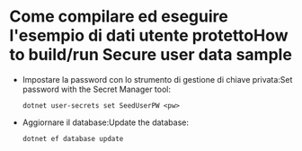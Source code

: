 # <a name="how-to-buildrun-secure-user-data-sample"></a><span data-ttu-id="44952-101">Come compilare ed eseguire l'esempio di dati utente protetto</span><span class="sxs-lookup"><span data-stu-id="44952-101">How to build/run Secure user data sample</span></span>

* <span data-ttu-id="44952-102">Impostare la password con lo strumento di gestione di chiave privata:</span><span class="sxs-lookup"><span data-stu-id="44952-102">Set password with the Secret Manager tool:</span></span>

  `dotnet user-secrets set SeedUserPW <pw>`

* <span data-ttu-id="44952-103">Aggiornare il database:</span><span class="sxs-lookup"><span data-stu-id="44952-103">Update the database:</span></span>

    `dotnet ef database update`

